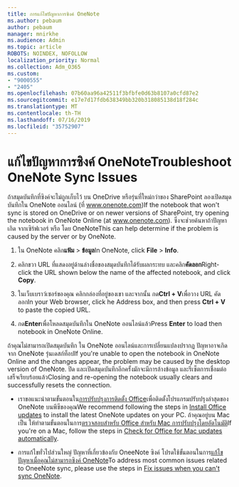 ```yaml
---
title: การแก้ไขปัญหาการซิงค์ OneNote
ms.author: pebaum
author: pebaum
manager: mnirkhe
ms.audience: Admin
ms.topic: article
ROBOTS: NOINDEX, NOFOLLOW
localization_priority: Normal
ms.collection: Adm_O365
ms.custom:
- "9000555"
- "2405"
ms.openlocfilehash: 07b60aa96a42511f3bfbfe0d63b8107a0cfd87e2
ms.sourcegitcommit: e17e7d17fdb638349bb320b318085138d18f284c
ms.translationtype: MT
ms.contentlocale: th-TH
ms.lasthandoff: 07/16/2019
ms.locfileid: "35752907"
---
```

# <a name="troubleshoot-onenote-sync-issues"></a><span data-ttu-id="93ef2-102">แก้ไขปัญหาการซิงค์ OneNote</span><span class="sxs-lookup"><span data-stu-id="93ef2-102">Troubleshoot OneNote Sync Issues</span></span>

<span data-ttu-id="93ef2-103">ถ้าสมุดบันทึกที่ซิงค์จะไม่ถูกเก็บไว้ บน OneDrive หรือรุ่นที่ใหม่กว่าของ SharePoint ลองเปิดสมุดบันทึกใน OneNote ออนไลน์ (ที่ www.onenote.com)</span><span class="sxs-lookup"><span data-stu-id="93ef2-103">If the notebook that won't sync is stored on OneDrive or on newer versions of SharePoint, try opening the notebook in OneNote Online (at www.onenote.com).</span></span> <span data-ttu-id="93ef2-104">ซึ่งจะช่วยค้นหาถ้าปัญหาเกิด จากเซิร์ฟเวอร์ หรือ โดย OneNote</span><span class="sxs-lookup"><span data-stu-id="93ef2-104">This can help determine if the problem is caused by the server or by OneNote.</span></span>

1. <span data-ttu-id="93ef2-105">ใน OneNote คลิก**แฟ้ม** > **ข้อมูล**</span><span class="sxs-lookup"><span data-stu-id="93ef2-105">In OneNote, click **File** > **Info**.</span></span>

2. <span data-ttu-id="93ef2-106">คลิกขวา URL ที่แสดงอยู่ด้านล่างชื่อของสมุดบันทึกได้รับผลกระทบ และคลิก**คัดลอก**</span><span class="sxs-lookup"><span data-stu-id="93ef2-106">Right-click the URL shown below the name of the affected notebook, and click **Copy**.</span></span>

3. <span data-ttu-id="93ef2-107">ในเว็บเบราว์เซอร์ของคุณ คลิกกล่องที่อยู่ของเขา และจากนั้น กด**Ctrl + V**เพื่อวาง URL คัดลอก</span><span class="sxs-lookup"><span data-stu-id="93ef2-107">In your Web browser, click he Address box, and then press **Ctrl + V** to paste the copied URL.</span></span>

4. <span data-ttu-id="93ef2-108">กด**Enter**เพื่อโหลดสมุดบันทึกใน OneNote ออนไลน์แล้ว</span><span class="sxs-lookup"><span data-stu-id="93ef2-108">Press **Enter** to load then notebook in OneNote Online.</span></span>

<span data-ttu-id="93ef2-109">ถ้าคุณไม่สามารถเปิดสมุดบันทึก ใน OneNote ออนไลน์และการเปลี่ยนแปลงปรากฏ ปัญหาอาจเกิดจาก OneNote รุ่นเดสก์ท็อป</span><span class="sxs-lookup"><span data-stu-id="93ef2-109">If you're unable to open the notebook in OneNote Online and the changes appear, the problem may be caused by the desktop version of OneNote.</span></span> <span data-ttu-id="93ef2-110">ปิด และเปิดสมุดบันทึกอีกครั้งมักจะมีการล้างข้อมูล และรีเซ็ตการเชื่อมต่อเสร็จเรียบร้อยแล้ว</span><span class="sxs-lookup"><span data-stu-id="93ef2-110">Closing and re-opening the notebook usually clears and successfully resets the connection.</span></span>

* <span data-ttu-id="93ef2-111">เราขอแนะนำตามขั้นตอนใน[การปรับปรุงการติดตั้ง Office](https://support.office.com/article/Install-Office-updates-2ab296f3-7f03-43a2-8e50-46de917611c5)เพื่อติดตั้งโปรแกรมปรับปรุงล่าสุดของ OneNote บนพีซีของคุณ</span><span class="sxs-lookup"><span data-stu-id="93ef2-111">We recommend following the steps in [Install Office updates](https://support.office.com/article/Install-Office-updates-2ab296f3-7f03-43a2-8e50-46de917611c5) to install the latest OneNote updates on your PC.</span></span> <span data-ttu-id="93ef2-112">ถ้าคุณอยู่บน Mac เป็น ให้ทำตามขั้นตอนในการ[ตรวจสอบสำหรับ Office สำหรับ Mac การปรับปรุงโดยอัตโนมัติ](https://support.office.com/article/update-office-for-mac-automatically-bfd1e497-c24d-4754-92ab-910a4074d7c1)</span><span class="sxs-lookup"><span data-stu-id="93ef2-112">If you're on a Mac, follow the steps in [Check for Office for Mac updates automatically](https://support.office.com/article/update-office-for-mac-automatically-bfd1e497-c24d-4754-92ab-910a4074d7c1).</span></span>

* <span data-ttu-id="93ef2-113">การแก้ไขทั่วไปส่วนใหญ่ ปัญหาที่เกี่ยวข้องกับ OneeNote ซิงค์ โปรดใช้ขั้นตอนในการ[แก้ไขปัญหาเมื่อคุณไม่สามารถซิงค์ OneNote](https://support.office.com/article/Fix-issues-when-you-can-t-sync-OneNote-299495ef-66d1-448f-90c1-b785a6968d45)</span><span class="sxs-lookup"><span data-stu-id="93ef2-113">To address most common issues related to OneeNote sync, please use the steps in [Fix issues when you can't sync OneNote](https://support.office.com/article/Fix-issues-when-you-can-t-sync-OneNote-299495ef-66d1-448f-90c1-b785a6968d45).</span></span>
